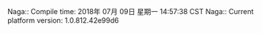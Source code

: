 Naga:: Compile time: 2018年 07月 09日 星期一 14:57:38 CST
Naga:: Current platform version: 1.0.812.42e99d6
